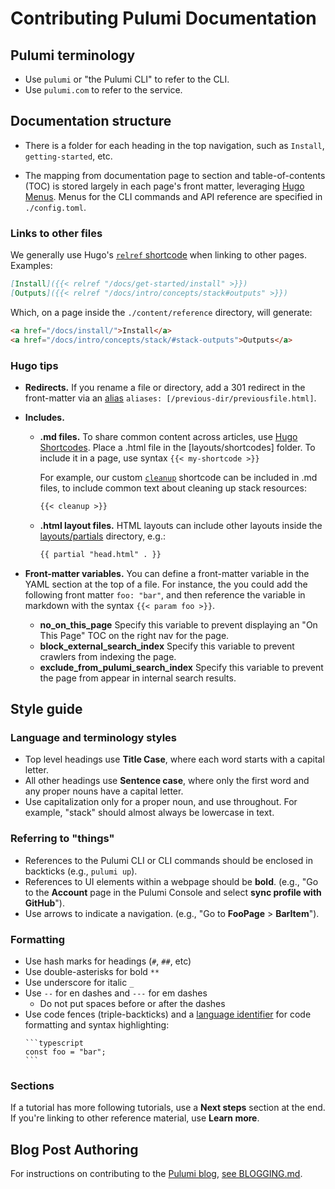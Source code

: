 # Contributing Pulumi Documentation

## Pulumi terminology

- Use `pulumi` or "the Pulumi CLI" to refer to the CLI.
- Use `pulumi.com` to refer to the service.

## Documentation structure

- There is a folder for each heading in the top navigation, such as `Install`, `getting-started`, etc.

- The mapping from documentation page to section and table-of-contents (TOC) is stored largely in each page's front matter, leveraging [Hugo Menus](https://gohugo.io/content-management/menus/). Menus for the CLI commands and API reference are specified in `./config.toml`.

### Links to other files

We generally use Hugo's [`relref` shortcode](https://gohugo.io/content-management/shortcodes/#ref-and-relref) when linking to other pages. Examples:

```markdown
[Install]({{< relref "/docs/get-started/install" >}})
[Outputs]({{< relref "/docs/intro/concepts/stack#outputs" >}})
```

Which, on a page inside the `./content/reference` directory, will generate:

```html
<a href="/docs/install/">Install</a>
<a href="/docs/intro/concepts/stack/#stack-outputs">Outputs</a>
```

### Hugo tips

- **Redirects.** If you rename a file or directory, add a 301 redirect in the front-matter via an [alias](https://gohugo.io/content-management/urls/#aliases) `aliases: [/previous-dir/previousfile.html]`.

- **Includes.**

  - **.md files.** To share common content across articles, use [Hugo Shortcodes](https://gohugo.io/content-management/shortcodes/). Place a .html file in the [layouts/shortcodes] folder. To include it in a page, use syntax `{{< my-shortcode >}}`

    For example, our custom [`cleanup`](layouts/shortcodes/cleanup.html) shortcode can be included in .md files, to include common text about cleaning up stack resources:

    ```md
    {{< cleanup >}}
    ```

  - **.html layout files.** HTML layouts can include other layouts inside the [layouts/partials](layouts/partials) directory, e.g.:

    ```html
    {{ partial "head.html" . }}
    ```

- **Front-matter variables.** You can define a front-matter variable in the YAML section at the top of a file. For instance, the you could add the following front matter `foo: "bar"`, and then reference the variable in markdown with the syntax `{{< param foo >}}`.

  - **no_on_this_page** Specify this variable to prevent displaying an "On This Page" TOC on the right nav for the page.
  - **block_external_search_index** Specify this variable to prevent crawlers from indexing the page.
  - **exclude_from_pulumi_search_index** Specify this variable to prevent the page from appear in internal search results.

## Style guide

### Language and terminology styles

- Top level headings use **Title Case**, where each word starts with a capital letter.
- All other headings use **Sentence case**, where only the first word and any proper nouns have a capital letter.
- Use capitalization only for a proper noun, and use throughout. For example, "stack" should almost always be lowercase in text.

### Referring to "things"

- References to the Pulumi CLI or CLI commands should be enclosed in backticks (e.g., `pulumi up`).
- References to UI elements within a webpage should be **bold**. (e.g., "Go to the **Account** page in the Pulumi Console and select **sync profile with GitHub**").
- Use arrows to indicate a navigation. (e.g., "Go to **FooPage** &gt; **BarItem**").

### Formatting

- Use hash marks for headings (`#`, `##`, etc)
- Use double-asterisks for bold `**`
- Use underscore for italic `_`
- Use `--` for en dashes and `---` for em dashes
  - Do not put spaces before or after the dashes
- Use code fences (triple-backticks) and a [language identifier](https://gohugo.io/content-management/syntax-highlighting/) for code formatting and syntax highlighting:
  <pre><code>```typescript
  const foo = "bar";
  ```</code></pre>

### Sections

If a tutorial has more following tutorials, use a **Next steps** section at the end. If you're linking to other reference material, use **Learn more**.

## Blog Post Authoring

For instructions on contributing to the [Pulumi blog](https://www.pulumi.com/blog/), [see BLOGGING.md](BLOGGING.md).
